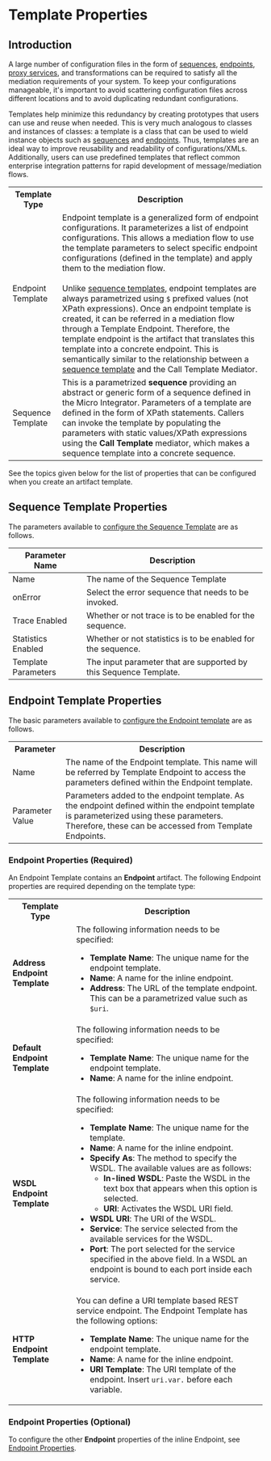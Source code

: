 # Template Properties
## Introduction

A large number of configuration files in the form of [sequences](../../../references/synapse-properties/sequence-properties), [endpoints](../../../references/synapse-properties/endpoint-properties), [proxy services](../../../references/synapse-properties/proxy-service-properties), and transformations can be required to satisfy all the mediation requirements of your system. To keep your configurations manageable, it's important to avoid scattering configuration files across different locations and to avoid duplicating redundant configurations.

Templates help minimize this redundancy by creating prototypes that users can use and reuse when needed. This is very much analogous to classes and instances of classes: a template is a class that can be used to wield instance objects such as [sequences](../../../references/synapse-properties/sequence-properties) and [endpoints](../../../references/synapse-properties/endpoint-properties). Thus, templates are an ideal way to improve reusability and readability of configurations/XMLs. Additionally, users can use predefined templates that reflect common enterprise integration patterns for rapid development of message/mediation flows.

<table>
    <tr>
        <th>Template Type</th>
        <th>Description</th>
    </tr>
    <tr>
        <td>Endpoint Template</td>
        <td>
            Endpoint template is a generalized form of endpoint configurations. It parameterizes a list of endpoint configurations. This allows a mediation flow to use the template parameters to select specific endpoint configurations (defined in the template) and apply them to the mediation flow.</br></br>
            Unlike <a href="../../../references/synapse-properties/template-properties/#sequence_template">sequence templates</a>, endpoint templates are always parametrized using <code>$</code> prefixed values (not XPath expressions). Once an endpoint template is created, it can be referred in a mediation flow through a Template Endpoint. Therefore, the template endpoint is the artifact that translates this template into a concrete endpoint. This is semantically similar to the relationship between a <a href="#sequence_template">sequence template</a> and the Call Template Mediator.
        </td>
    </tr>
    <tr>
        <td id='sequence_template'>Sequence Template</td>
        <td>
            This is a parametrized <b>sequence</b> providing an abstract or generic form of a sequence defined in the Micro Integrator. Parameters of a template are defined in the form of XPath statements. Callers can invoke the template by populating the parameters with static values/XPath expressions using the <b>Call Template</b> mediator, which makes a sequence template into a concrete sequence.
        </td>
    </tr>
</table>

See the topics given below for the list of properties that can be configured when you create an artifact template.

## Sequence Template Properties

The parameters available to [configure the Sequence Template](../../develop/creating-artifacts/creating-sequence-templates.md) are as follows.

| Parameter Name      | Description                                                       |
|---------------------|-------------------------------------------------------------------|
| Name                | The name of the Sequence Template                                 |
| onError             | Select the error sequence that needs to be invoked.               |
| Trace Enabled       | Whether or not trace is to be enabled for the sequence.           |
| Statistics Enabled  | Whether or not statistics is to be enabled for the sequence.      |
| Template Parameters | The input parameter that are supported by this Sequence Template. |


## Endpoint Template Properties

The basic parameters available to [configure the Endpoint template](../../develop/creating-artifacts/creating-endpoint-templates.md) are as follows.

<table>
  <tr>
    <th>Parameter</th>
    <th>Description</th>
  </tr>
  <tr>
    <td>Name</td>
    <td>The name of the Endpoint template. This name will be referred by Template Endpoint to access the parameters defined within the Endpoint template.</td>
  </tr>
  <tr>
    <td>Parameter Value</td>
    <td>Parameters added to the endpoint template. As the endpoint defined within the endpoint template is parameterized using these parameters. Therefore, these can be accessed from Template Endpoints.</td>
  </tr>
</table>

### Endpoint Properties (Required)

An Endpoint Template contains an **Endpoint** artifact. The following Endpoint properties are required depending on the template type:

<table>
        <tr>
            <th>Template Type</th>
            <th>Description</th>
        </tr>
        <tr>
            <td><b>Address Endpoint Template</b></td>
            <td>
                The following information needs to be specified:
                <ul>
                    <li><b>Template Name</b>: The unique name for the endpoint template.</li>
                    <li><b>Name</b>: A name for the inline endpoint.</li>
                    <li><b>Address</b>: The URL of the template endpoint. This can be a parametrized value such as <code>$uri</code>.</li>
                </ul>
            </td>
        </tr>
        <tr>
            <td><b>Default Endpoint Template</b></td>
            <td>
                The following information needs to be specified:
                <ul>
                    <li><b>Template Name</b>: The unique name for the endpoint template.</li>
                    <li><b>Name</b>: A name for the inline endpoint.</li>
                </ul>
            </td>
        </tr>
        <tr>
            <td><b>WSDL Endpoint Template</b></td>
            <td>
                The following information needs to be specified:
                <ul>
                    <li><b>Template Name</b>: The unique name for the template.</li>
                    <li><b>Name</b>: A name for the inline endpoint.</li>
                    <li><b>Specify As</b>: The method to specify the WSDL. The available values are as follows:
                        <ul>
                            <li><b>In-lined WSDL</b>: Paste the WSDL in the text box that appears when this option is selected.
                            </li>
                            <li><b>URI</b>: Activates the WSDL URI field.</li>
                        </ul>
                    </li>
                    <li><b>WSDL URI</b>: The URI of the WSDL.</li>
                    <li><b>Service</b>: The service selected from the available services for the WSDL.</li>
                    <li><b>Port</b>: The port selected for the service specified in the above
                        field. In a WSDL an endpoint is bound to each port inside each service.
                    </li>
                </ul>
            </td>
        </tr>
        <tr>
            <td><b>HTTP Endpoint Template</b></td>
            <td>
                You can define a URI template based REST service endpoint. The Endpoint Template has the following options:
                <ul>
                    <li><b>Template Name</b>: The unique name for the endpoint template.</li>
                    <li><b>Name</b>: A name for the inline endpoint.</li>
                    <li><b>URI Template</b>: The URI template of the endpoint. Insert <code>uri.var.</code> before each variable.</li>
                </ul>
            </td>
        </tr>
    </table>

### Endpoint Properties (Optional)

To configure the other **Endpoint** properties of the inline Endpoint, see [Endpoint Properties](endpoint-properties.md).